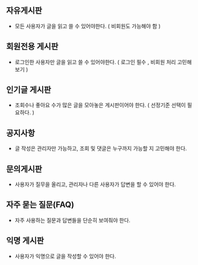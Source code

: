 자유게시판
-----------------------------------
<ul>
  <li>모든 사용자가 글을 읽고 쓸 수 있어야한다. ( 비회원도 가능해야 함 )</li>
</ul>

회원전용 게시판
-----------------------------------
<ul>
  <li>로그인한 사용자만 글을 읽고 쓸 수 있어야한다. ( 로그인 필수 , 비회원 처리 고민해보기 )</li>
</ul>

인기글 게시판
----------------------------------
<ul>
  <li>조회수나 좋아요 수가 많은 글을 모아놓은 게시판이어야 한다. ( 선정기준 선택이 필요하다. )</li>
</ul>

공지사항
------------------------------------
<ul>
  <li>글 작성은 관리자만 가능하고, 조회 및 댓글은 누구까지 가능할 지 고민해야 한다.</li>
</ul>

문의게시판
------------------------------------
<ul>
  <li>사용자가 질무을 올리고, 관리자나 다른 사용자가 답변을 할 수 있어야 한다.</li>
</ul>

자주 묻는 질문(FAQ)
-------------------------------
<ul>
  <li>자주 사용하는 질문과 답변들을 단순히 보여줘야 한다.</li>
</ul>

익명 게시판
--------------------------------
<ul>
  <li>사용자가 익명으로 글을 작성할 수 있어야 한다.</li>
</ul>
